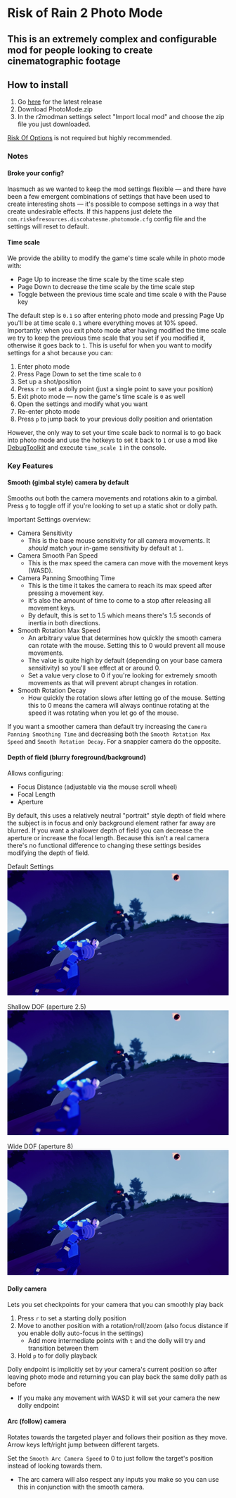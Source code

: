 # Risk of Rain 2 Photo Mode
## This is an extremely complex and configurable mod for people looking to create cinematographic footage

## How to install
1. Go [here](https://github.com/RiskOfResources/photomode/releases) for the latest release
2. Download PhotoMode.zip
3. In the r2modman settings select "Import local mod" and choose the zip file you just downloaded.

[Risk Of Options](https://thunderstore.io/package/Rune580/Risk_Of_Options/) is not required but highly recommended.

### Notes

#### Broke your config?
Inasmuch as we wanted to keep the mod settings flexible — and there have been a few emergent combinations of settings
that have been used to create interesting shots — it's possible to compose settings in a way that create undesirable effects.
If this happens just delete the `com.riskofresources.discohatesme.photomode.cfg` config file and the settings will reset to
default.

#### Time scale
We provide the ability to modify the game's time scale while in photo mode with:
* Page Up to increase the time scale by the time scale step
* Page Down to decrease the time scale by the time scale step
* Toggle between the previous time scale and time scale `0` with the Pause key

The default step is `0.1` so after entering photo mode and pressing Page Up you'll be at time scale `0.1` where everything
moves at 10% speed. Importantly: when you exit photo mode after having modified the time scale we try to keep the previous 
time scale that you set if you modified it, otherwise it goes back to `1`. This is useful for when you want to modify 
settings for a shot because you can:
1. Enter photo mode
2. Press Page Down to set the time scale to `0`
3. Set up a shot/position
4. Press `r` to set a dolly point (just a single point to save your position)
5. Exit photo mode — now the game's time scale is `0` as well
6. Open the settings and modify what you want
7. Re-enter photo mode
8. Press `p` to jump back to your previous dolly position and orientation

However, the only way to set your time scale back to normal is to go back into photo mode and use the hotkeys to set it
back to `1` or use a mod like [DebugToolkit](https://thunderstore.io/package/IHarbHD/DebugToolkit/) and execute `time_scale 1`
in the console.

### Key Features
#### Smooth (gimbal style) camera by default
Smooths out both the camera movements and rotations akin to a gimbal.
Press `g` to toggle off if you're looking to set up a static shot or dolly path.

Important Settings overview:
* Camera Sensitivity
  * This is the base mouse sensitivity for all camera movements. It *should* match your in-game sensitivity by default at `1`.
* Camera Smooth Pan Speed
   * This is the max speed the camera can move with the movement keys (WASD).
* Camera Panning Smoothing Time
  * This is the time it takes the camera to reach its max speed after pressing a movement key.
  * It's also the amount of time to come to a stop after releasing all movement keys.
  * By default, this is set to 1.5 which means there's 1.5 seconds of inertia in both directions.
* Smooth Rotation Max Speed
  * An arbitrary value that determines how quickly the smooth camera can rotate with the mouse. Setting this to 0 would prevent all mouse movements.
  * The value is quite high by default (depending on your base camera sensitivity) so you'll see effect at or around 0.
  * Set a value very close to 0 if you're looking for extremely smooth movements as that will prevent abrupt changes in rotation.
* Smooth Rotation Decay
  * How quickly the rotation slows after letting go of the mouse. Setting this to 0 means the camera will always continue rotating at the speed it was
  rotating when you let go of the mouse.

If you want a smoother camera than default try increasing the `Camera Panning Smoothing Time` and decreasing both the
`Smooth Rotation Max Speed` and `Smooth Rotation Decay`. For a snappier camera do the opposite.

#### Depth of field (blurry foreground/background)
Allows configuring:
* Focus Distance (adjustable via the mouse scroll wheel)
* Focal Length
* Aperture

By default, this uses a relatively neutral "portrait" style depth of field where the subject is in focus and only background
element rather far away are blurred. If you want a shallower depth of field you can decrease the aperture or increase the
focal length. Because this isn't a real camera there's no functional difference to changing these settings besides modifying
the depth of field.

Default Settings
![default settings](screenshots/default.webp)

Shallow DOF (aperture 2.5)
![shallow depth of field](screenshots/shallow-f-2-5.webp)

Wide DOF (aperture 8)
![wide depth of field](screenshots/wide-f-8.webp)
 
#### Dolly camera
Lets you set checkpoints for your camera that you can smoothly play back
1. Press `r` to set a starting dolly position
2. Move to another position with a rotation/roll/zoom (also focus distance if you enable dolly auto-focus in the settings)
   * Add more intermediate points with `t` and the dolly will try and transition between them
3. Hold `p` to for dolly playback
 
Dolly endpoint is implicitly set by your camera's current position so after leaving photo mode and returning you can play back the same dolly path as before
* If you make any movement with WASD it will set your camera the new dolly endpoint

#### Arc (follow) camera
Rotates towards the targeted player and follows their position as they move. Arrow keys left/right jump between different targets.

Set the `Smooth Arc Camera Speed` to 0 to just follow the target's position instead of looking towards them.
* The arc camera will also respect any inputs you make so you can use this in conjunction with the smooth camera.